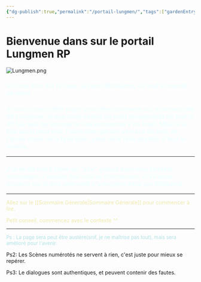 ```yaml
---
{"dg-publish":true,"permalink":"/portail-lungmen/","tags":["gardenEntry"]}
---
```




# Bienvenue dans sur le portail Lungmen RP


 ![Lungmen.png](/img/user/Les%20photos/Logos/Lungmen.png)


### <font color=F0FFFF>Ici vous êtes sur la base, la zone débutante, où tout le monde se réuni.</font>

### <font color=F0FFFF>Si vous voyez cette page, vous êtes surement sur le serveur de RP Lungmen, et que vous voulez un petit récapitulatif de tout le RP (Je sais qu'une partie des personnes s'en fout). Mais je le fais aussi pour moi, j'aime bien garder un trace de tout, et j'avais envie de la faire bien, ainsi de le faire profiter à tout le monde.</font>

---

### <font color=F0FFFF>J'ai eu du mal à créer un "site" gratuit avec mes fichiers markdown. J'espère que cela va fonctionner, et va vous éclaircir sur le lore alternatif d'arknights initié par M8Gam3.</font>

---

<font color = EEE8AA  >Allez sur le [[Sommaire Génerale\|Sommaire Génerale]] pour commencer à lire. </font>

<font color = EEE8AA>Petit conseil, commencez avec le contexte ^^</font >

---


<font size = -1 font color = B0E0E6>Ps : La page sera peut être austère(snif, je ne maîtrise pas tout), mais sera amélioré pour l'avenir.</font>

Ps2: Les Scènes numérotés ne servent à rien, c'est juste pour mieux se repérer.

Ps3: Le dialogues sont authentiques, et peuvent contenir des fautes.



